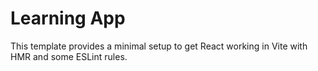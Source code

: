# Learning App

This template provides a minimal setup to get React working in Vite with HMR and some ESLint rules.



